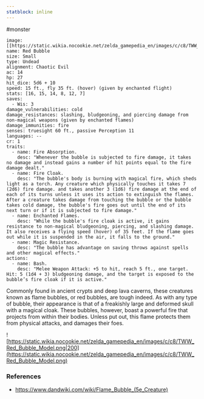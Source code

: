 ```yaml
---
statblock: inline
---
```

#monster 

```statblock
image: [[https://static.wikia.nocookie.net/zelda_gamepedia_en/images/c/c8/TWW_Red_Bubble_Model.png]]
name: Red Bubble
size: Small
type: Undead
alignment: Chaotic Evil
ac: 14
hp: 27
hit_dice: 5d6 + 10
speed: 15 ft., fly 35 ft. (hover) (given by enchanted flight)
stats: [16, 15, 14, 8, 12, 7]
saves:
  - Wis: 3
damage_vulnerabilities: cold
damage_resistances: slashing, bludgeoning, and piercing damage from non-magical weapons (given by enchanted flames)
damage_immunities: fire
senses: truesight 60 ft., passive Perception 11
languages: --
cr: 1
traits:
  - name: Fire Absorption.
    desc: "Whenever the bubble is subjected to fire damage, it takes no damage and instead gains a number of hit points equal to the fire damage dealt."
  - name: Fire Cloak.
    desc: "The bubble's body is burning with magical fire, which sheds light as a torch. Any creature which physically touches it takes 7 (2d6) fire damage. and takes another 3 (1d6) fire damage at the end of each of its turns unless it uses its action to extinguish the flames. After a creature takes damage from touching the bubble or the bubble takes cold damage, the bubble's fire goes out until the end of its next turn or if it is subjected to fire damage."
  - name: Enchanted Flames.
    desc: "While the bubble's fire cloak is active, it gains resistance to non-magical bludgeoning, piercing, and slashing damage. It also receives a flying speed (hover) of 35 feet. If the flame goes out while it is suspended in the air, it falls to the ground."
  - name: Magic Resistance.
    desc: "The bubble has advantage on saving throws against spells and other magical effects."
actions:
  - name: Bash.
    desc: "Melee Weapon Attack: +5 to hit, reach 5 ft., one target. Hit: 5 (1d4 + 3) bludgeoning damage, and the target is exposed to the bubble’s fire cloak if it is active."
```

Commonly found in ancient crypts and deep lava caverns, these creatures known as flame bubbles, or red bubbles, are tough indeed. As with any type of bubble, their appearance is that of a freakishly large and deformed skull with a magical cloak. These bubbles, however, boast a powerful fire that projects from within their bodies. Unless put out, this flame protects them from physical attacks, and damages their foes.

![https://static.wikia.nocookie.net/zelda_gamepedia_en/images/c/c8/TWW_Red_Bubble_Model.png|200](https://static.wikia.nocookie.net/zelda_gamepedia_en/images/c/c8/TWW_Red_Bubble_Model.png)

### References

* https://www.dandwiki.com/wiki/Flame_Bubble_(5e_Creature)
